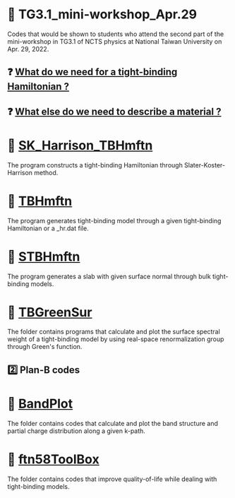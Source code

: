 # :compass: TG3.1_mini-workshop_Apr.29

Codes that would be shown to students who attend the second part of the mini-workshop in TG3.1 of NCTS physics at National Taiwan University on Apr. 29, 2022.

## ❓ [What do we need for a tight-binding Hamiltonian ?](./Tight-Binding-Model.pdf)

## ❓ [What else do we need to describe a material ?](./Info-for-material.pdf)

# 📁 [SK_Harrison_TBHmftn](./SK_Harrison_TBHmftn)

The program constructs a tight-binding Hamiltonian through Slater-Koster-Harrison method.

# 📁 [TBHmftn](./TBHmftn)

The program generates tight-binding model through a given tight-binding Hamiltonian or a _hr.dat file.

# 📁 [STBHmftn](./STBHmftn)

The program generates a slab with given surface normal through bulk tight-binding models.

# 📂 [TBGreenSur](./TBGreenSur)

The folder contains programs that calculate and plot the surface spectral weight of a tight-binding model by using real-space renormalization group through Green's function.

## :two: Plan-B codes

# 📂 [BandPlot](./BandPlot)

The folder contains codes that calculate and plot the band structure and partial charge distribution along a given k-path.

# 🧰 [ftn58ToolBox](./ftn58ToolBox)

The folder contains codes that improve quality-of-life while dealing with tight-binding models.